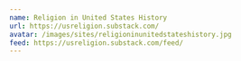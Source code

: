 ```yaml
---
name: Religion in United States History
url: https://usreligion.substack.com/
avatar: /images/sites/religioninunitedstateshistory.jpg
feed: https://usreligion.substack.com/feed/
---
```

